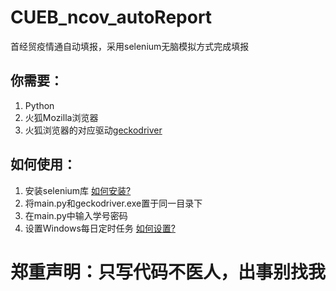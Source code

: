 # CUEB_ncov_autoReport
首经贸疫情通自动填报，采用selenium无脑模拟方式完成填报

## 你需要：  
1. Python
2. 火狐Mozilla浏览器
3. 火狐浏览器的对应驱动[geckodriver](https://github.com/mozilla/geckodriver/releases)  

## 如何使用：
1. 安装selenium库 [如何安装?](http://www.baidu.com)
2. 将main.py和geckodriver.exe置于同一目录下
3. 在main.py中输入学号密码
4. 设置Windows每日定时任务 [如何设置?](http://www.baidu.com)
  
# 郑重声明：只写代码不医人，出事别找我

